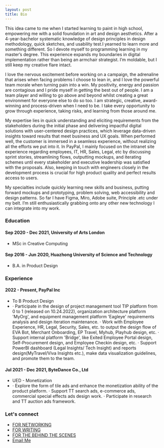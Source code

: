 ```yaml
---
layout: post
title: Bio
---
```


This idea came to me when I started learning to paint in high school, empowering me with a solid foundation in art and design aesthetics. After a 4-year-bachelor systematic knowledge of design principles in design methodology, quick sketches, and usability test.I yearned to learn more and something different. So I devote myself to programming learning in my master’s degree. This experience expands my boundaries in digital implementation rather than being an armchair strategist. I’m moldable, but I still keep my creative flare intact.

I love the nervous excitement before working on a campaign, the adrenaline that arises when facing problems I choose to lean in, and I love the powerful team morale when turning pain into a win. My positivity, energy and passion are contagious and I pride myself in getting the best out of people. I am a team player and willing to go above and beyond whilst creating a great environment for everyone else to do so too. I am strategic, creative, award-winning and process-driven when I need to be. I take every opportunity to grow through experience, taking risks, and learning from those around me.

My expertise lies in quick understanding and eliciting requirements from the stakeholders during the initial phase and delivering impactful digital solutions with user-centered design practices, which leverage data-driven insights toward results that meet business and UX goals. When performed well, the customer is immersed in a seamless experience, without realizing all the efforts we put into it. In PayPal, I mainly focused on the intranet site experience regarding employees, IT, HR, Sales, Legal, etc by discussing sprint stories, streamlining flows, outputting mockups, and iterating schemes until every stakeholder and executive leadership was satisfied with the proposals. Also, keeping in touch with engineers closely in the development process is crucial for high product quality and perfect results access to users.

My specialties include quickly learning new skills and business, putting forward mockups and prototyping, problem solving, web accessibility and design patterns. So far I have Figma, Miro, Adobe suite, Principle .etc under my belt. I’m still enthusiastically grabbing onto any other new technology I can integrate into my work.

### Education

#### Sep 2020 - Dec 2021, University of Arts London

- MSc in Creative Computing

#### Sep 2016 - Jun 2020, Huazhong University of Science and Technology

- B.A. in Product Design

### Experience

#### 2022 - Present, PayPal Inc

- To B Product Design
- ⋅ Participate in the design of project management tool TIP platform from 0 to 1 (released on 10.24.2022), organization architecture platform 'MyOrg', and equipment management platform 'Eagleye' requirements analysis and design iteration maintenance.
  ⋅ Work with Employee Experience, HR, Legal, Security, Sales, etc. to output the design flow of EVA Bot, Merchant Onboarding, EP Travel, Myhub, Playhub design, etc.
  ⋅ Support internal platform 'Bridge', like Exited Employee Portal design, Self-Procurement design, and Employee Checkin design, etc.
  ⋅ Support PowerBI dashboard (Legal Insights/ Tech Insight) and reports design(MyTravel/Viva Insights etc.), make data visualization guidelines, and promote them to the team.

#### Jul 2021 - Dec 2021, ByteDance Co., Ltd

- UED - Monetization
- ⋅ Explore the form of tile ads and enhance the monetization ability of the product platform.
  ⋅ Support TT search ads, e-commerce ads, commercial special effects ads design work.
  ⋅ Participate in research and TT auction ads framework.

### Let's connect

- [FOR NETWORKING](www.linkedin.com/in/froyo-dai-8402511b5)
- [FOR WRITING](https://medium.com/@daiyi2894264120)
- [FOR THE BEHIND THE SCENES]()
- [Email Me](mailto:froyodai@outlook.com)
